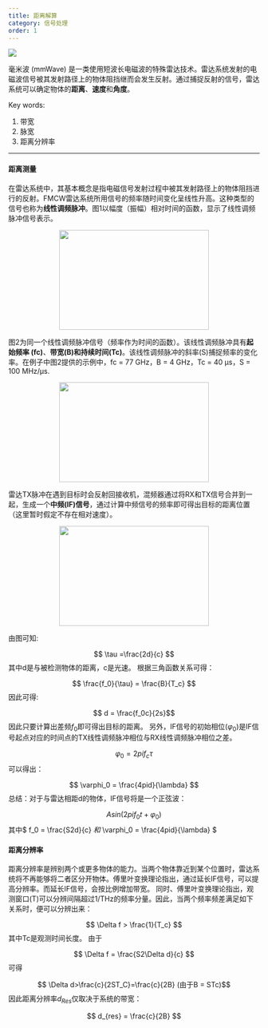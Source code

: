 ```yaml
---
title: 距离解算
category: 信号处理
order: 1
---
```

<img src="{{site.url}}/images/bg1.png"/>

毫米波 (mmWave) 是一类使用短波长电磁波的特殊雷达技术。雷达系统发射的电磁波信号被其发射路径上的物体阻挡继而会发生反射。通过捕捉反射的信号，雷达系统可以确定物体的**距离**、**速度**和**角度**。

Key words:

1. 带宽
2. 脉宽
3. 距离分辨率

- - -
#### 距离测量
在雷达系统中，其基本概念是指电磁信号发射过程中被其发射路径上的物体阻挡进行的反射。FMCW雷达系统所用信号的频率随时间变化呈线性升高。这种类型的信号也称为**线性调频脉冲**。图1以幅度（振幅）相对时间的函数，显示了线性调频脉冲信号表示。
<div align=center>
<img src="{{site.url}}/images/range-01.png" width="300" height="200" div align=center />
</div>

图2为同一个线性调频脉冲信号（频率作为时间的函数）。该线性调频脉冲具有**起始频率 (fc)**、**带宽(B)**和**持续时间(Tc)**。该线性调频脉冲的斜率(S)捕捉频率的变化率。在例子中图2提供的示例中，fc = 77 GHz，B = 4 GHz，Tc = 40 µs，S = 100 MHz/µs.
<div align=center>
<img src="{{site.url}}/images/range-02.png" width="300" height="200" />
</div>

雷达TX脉冲在遇到目标时会反射回接收机，混频器通过将RX和TX信号合并到一起，生成一个**中频(IF)信号**，通过计算中频信号的频率即可得出目标的距离位置（这里暂时假定不存在相对速度）。
<div align=center>
<img src="{{site.url}}/images/range-03.png" width="300" height="200" />
</div>

由图可知:

$$ \tau =\frac{2d}{c} $$
其中d是与被检测物体的距离，c是光速。
根据三角函数关系可得：

$$ \frac{f_0}{\tau} = \frac{B}{T_c} $$
因此可得:

$$ d = \frac{f_0c}{2s}$$
因此只要计算出差频$f_0$即可得出目标的距离。
另外，IF信号的初始相位($\varphi_0$)是IF信号起点对应的时间点的TX线性调频脉冲相位与RX线性调频脉冲相位之差。

$$ \varphi_0 = 2pif_c\tau $$
可以得出：

$$ \varphi_0 = \frac{4pid}{\lambda} $$
总结：对于与雷达相距d的物体，IF信号将是一个正弦波：

$$ Asin(2pif_0t+\varphi_0) $$
其中$ f_0 = \frac{S2d}{c} $和$ \varphi_0 = \frac{4pid}{\lambda} $

#### 距离分辨率
距离分辨率是辨别两个或更多物体的能力。当两个物体靠近到某个位置时，雷达系统将不再能够将二者区分开物体。傅里叶变换理论指出，通过延长IF信号，可以提高分辨率。而延长IF信号，会按比例增加带宽。
同时、傅里叶变换理论指出，观测窗口(T)可以分辨间隔超过1/THz的频率分量。因此，当两个频率频差满足如下关系时，便可以分辨出来：

$$ \Delta f > \frac{1}{T_c} $$
其中Tc是观测时间长度。
由于

$$ \Delta f = \frac{S2\Delta d}{c} $$
可得

$$ \Delta d>\frac{c}{2ST_C}=\frac{c}{2B}  (由于B = STc)$$
因此距离分辨率$d_{Res}$仅取决于系统的带宽：

$$ d_{res} = \frac{c}{2B} $$







